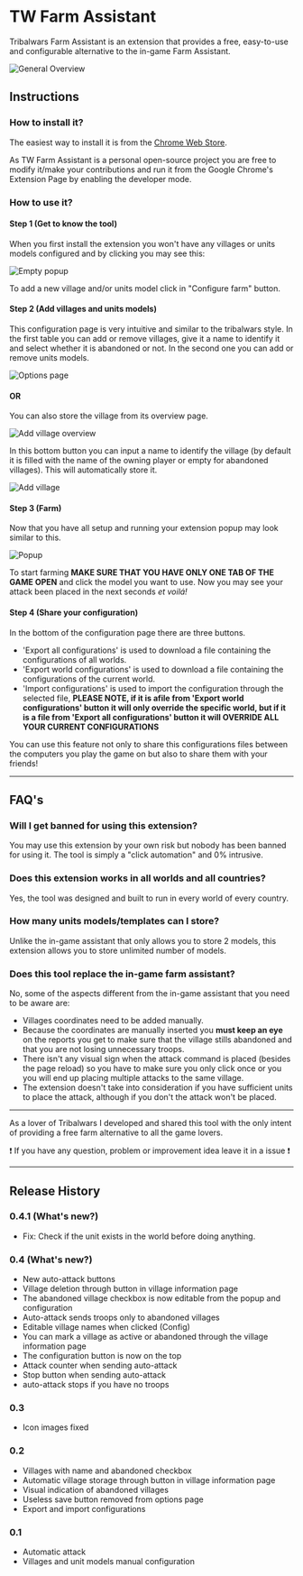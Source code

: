 # TW Farm Assistant

Tribalwars Farm Assistant is an extension that provides a free, easy-to-use and configurable alternative to the in-game Farm Assistant.

![General Overview](./imgs/general.png)

## Instructions

### How to install it?
The easiest way to install it is from the [Chrome Web Store](https://chrome.google.com/webstore/detail/tw-farm-assistant/pdfmicofbncclmklndnedcgedogelgoa).

As TW Farm Assistant is a personal open-source project you are free to modify it/make your contributions and run it from the Google Chrome's Extension Page by enabling the developer mode.

### How to use it?

#### Step 1 (Get to know the tool)

When you first install the extension you won't have any villages or units models configured and by clicking you may see this:

![Empty popup](./imgs/empty_popup.png)

To add a new village and/or units model click in "Configure farm" button.

#### Step 2 (Add villages and units models)

This configuration page is very intuitive and similar to the tribalwars style. In the first table you can add or remove villages, give  it a name to identify it and select whether it is abandoned or not. In the second one you can add or remove units models.

![Options page](./imgs/options.png)

#### OR

You can also store the village from its overview page.

![Add village overview](./imgs/addvillage_overview.png)

In this bottom button you can input a name to identify the village (by default it is filled with the name of the owning player or empty for abandoned villages). This will automatically store it.

![Add village](./imgs/addvillage.png)

#### Step 3 (Farm)

Now that you have all setup and running your extension popup may look similar to this.

![Popup](./imgs/popup.png)

To start farming **MAKE SURE THAT YOU HAVE ONLY ONE TAB OF THE GAME OPEN** and click the model you want to use. Now you may see your attack been placed in the next seconds *et voilá!*

#### Step 4 (Share your configuration)

In the bottom of the configuration page there are three buttons.

- 'Export all configurations' is used to download a file containing the configurations of all worlds.
- 'Export world configurations' is used to download a file containing the configurations of the current world.
- 'Import configurations' is used to import the configuration through the selected file, **PLEASE NOTE, if it is afile from 'Export world configurations' button it will only override the specific world, but if it is a file from 'Export all configurations' button it will OVERRIDE ALL YOUR CURRENT CONFIGURATIONS**

You can use this feature not only to share this configurations files between the computers you play the game on but also to share them with your friends!

---

## FAQ's

### Will I get banned for using this extension?
You may use this extension by your own risk but nobody has been banned for using it. The tool is simply a "click automation" and 0% intrusive.

### Does this extension works in all worlds and all countries?
Yes, the tool was designed and built to run in every world of every country.

### How many units models/templates can I store?
Unlike the in-game assistant that only allows you to store 2 models, this extension allows you to store unlimited number of models.

### Does this tool replace the in-game farm assistant?
No, some of the aspects different from the in-game assistant that you need to be aware are:
- Villages coordinates need to be added manually.
- Because the coordinates are manually inserted you **must keep an eye** on the reports you get to make sure that the village stills abandoned and that you are not losing unnecessary troops.
- There isn't any visual sign when the attack command is placed (besides the page reload) so you have to make sure you only click once or you you will end up placing multiple attacks to the same village.
- The extension doesn't take into consideration if you have sufficient units to place the attack, although if you don't the attack won't be placed.

---

As a lover of Tribalwars I developed and shared this tool with the only intent of providing a free farm alternative to all the game lovers.

:exclamation: If you have any question, problem or improvement idea leave it in a issue :exclamation:

---

## Release History

### 0.4.1 (What's new?)
- Fix: Check if the unit exists in the world before doing anything.

### 0.4 (What's new?)
- New auto-attack buttons
- Village deletion through button in village information page
- The abandoned village checkbox is now editable from the popup and configuration
- Auto-attack sends troops only to abandoned villages
- Editable village names when clicked (Config)
- You can mark a village as active or abandoned through the village information page
- The configuration button is now on the top
- Attack counter when sending auto-attack
- Stop button when sending auto-attack
- auto-attack stops if you have no troops

### 0.3
- Icon images fixed

### 0.2
- Villages with name and abandoned checkbox
- Automatic village storage through button in village information page
- Visual indication of abandoned villages
- Useless save button removed from options page
- Export and import configurations

### 0.1
- Automatic attack
- Villages and unit models manual configuration
